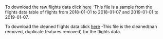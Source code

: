 To download the raw flights data click [here](https://drive.google.com/file/d/1oSSje-PiziHniF8jRfoUrEY20gTUC-xg/view?usp=sharing)   -This file is a sample from the flights data table of flights from 2018-01-01 to 2018-01-07 and 2019-01-01 to 2019-01-07.

To download the cleaned flights data click [here](https://drive.google.com/file/d/16NmtwlcvOi9Jiw6pKPYfBEM7Ri6yH2Cy/view?usp=sharing) -This file is the cleaned(nan removed, duplicate features removed) for the flights data.
